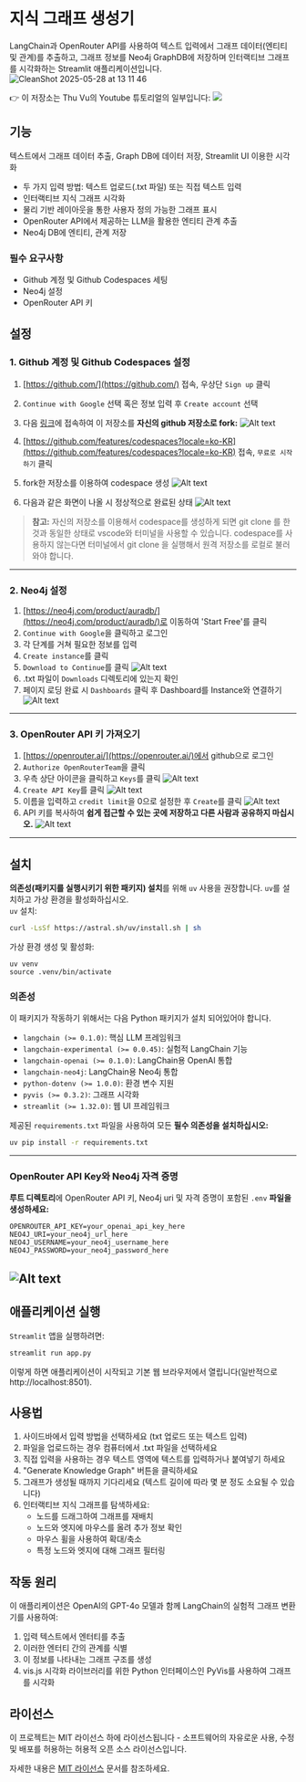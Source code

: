 # 지식 그래프 생성기

LangChain과 OpenRouter API를 사용하여 텍스트 입력에서 그래프 데이터(엔티티 및 관계)를 추출하고, 그래프 정보를 Neo4j GraphDB에 저장하며 인터랙티브 그래프를 시각화하는 Streamlit 애플리케이션입니다.
![CleanShot 2025-05-28 at 13 11 46](https://github.com/user-attachments/assets/4fef9158-8dd8-432d-bb8a-b53953a82c6c)

👉 이 저장소는 Thu Vu의 Youtube 튜토리얼의 일부입니다:
[![](https://img.youtube.com/vi/O-T_6KOXML4/0.jpg)](https://www.youtube.com/watch?v=O-T_6KOXML4)

## 기능
텍스트에서 그래프 데이터 추출, Graph DB에 데이터 저장, Streamlit UI 이용한 시각화

- 두 가지 입력 방법: 텍스트 업로드(.txt 파일) 또는 직접 텍스트 입력
- 인터랙티브 지식 그래프 시각화
- 물리 기반 레이아웃을 통한 사용자 정의 가능한 그래프 표시
- OpenRouter API에서 제공하는 LLM을 활용한 엔티티 관계 추출
- Neo4j DB에 엔티티, 관계 저장

### 필수 요구사항

- Github 계정 및 Github Codespaces 세팅
- Neo4j 설정
- OpenRouter API 키

## 설정

### 1. Github 계정 및 Github Codespaces 설정

1. [https://github.com/](https://github.com/) 접속, 우상단 `Sign up` 클릭
2. `Continue with Google` 선택 혹은 정보 입력 후 `Create account` 선택
3. 다음 [링크](https://github.com/bumpslab/knowledge-graph-llms)에 접속하여 이 저장소를 **자신의 github 저장소로 fork:**
![Alt text](./assets/Fork.png)

4. [https://github.com/features/codespaces?locale=ko-KR](https://github.com/features/codespaces?locale=ko-KR) 접속, `무료로 시작하기` 클릭
5. fork한 저장소를 이용하여 codespace 생성
![Alt text](./assets/create_new_codespace.png)

6. 다음과 같은 화면이 나올 시 정상적으로 완료된 상태
![Alt text](./assets/example_screen.png)

> **참고:** 
> 자신의 저장소를 이용해서 codespace를 생성하게 되면
> git clone <my repo url>를 한 것과 동일한 상태로 vscode와 터미널을 사용할 수 있습니다.
> codespace를 사용하지 않는다면 터미널에서 git clone <my repo url>을 실행해서 원격 저장소를 로컬로 불러와야 합니다.

---
### 2. Neo4j 설정

1. [https://neo4j.com/product/auradb/](https://neo4j.com/product/auradb/)로 이동하여 'Start Free'를 클릭
2. `Continue with Google`을 클릭하고 로그인
3. 각 단계를 거쳐 필요한 정보를 입력
4. `Create instance`를 클릭
5. `Download to Continue`를 클릭
![Alt text](./assets/neo4j_setup.png)
6. .txt 파일이 `Downloads` 디렉토리에 있는지 확인
7. 페이지 로딩 완료 시 `Dashboards` 클릭 후 Dashboard를 Instance와 연결하기
![Alt text](./assets/connect_dashboard.png)
---
### 3. OpenRouter API 키 가져오기

1. [https://openrouter.ai/](https://openrouter.ai/)에서 github으로 로그인
2. `Authorize OpenRouterTeam`을 클릭
3. 우측 상단 아이콘을 클릭하고 `Keys`를 클릭
![Alt text](./assets/openrouter_1.png)
4. `Create API Key`를 클릭
![Alt text](./assets/CreateAPIKey.png)
5. 이름을 입력하고 `credit limit`을 0으로 설정한 후 `Create`를 클릭
![Alt text](./assets/createapikey_2.png) 
6. API 키를 복사하여 **쉽게 접근할 수 있는 곳에 저장하고 다른 사람과 공유하지 마십시오.**
![Alt text](./assets/saveapikey.png)
---
## 설치
**의존성(패키지를 실행시키기 위한 패키지) 설치**를 위해 `uv` 사용을 권장합니다. `uv`를 설치하고 가상 환경을 활성화하십시오.  
`uv` 설치:
```bash
curl -LsSf https://astral.sh/uv/install.sh | sh
```

가상 환경 생성 및 활성화:
```
uv venv 
source .venv/bin/activate
```

### 의존성

이 패키지가 작동하기 위해서는 다음 Python 패키지가 설치 되어있어야 합니다.

- `langchain (>= 0.1.0)`: 핵심 LLM 프레임워크
- `langchain-experimental (>= 0.0.45)`: 실험적 LangChain 기능
- `langchain-openai (>= 0.1.0)`: LangChain용 OpenAI 통합
- `langchain-neo4j`: LangChain용 Neo4j 통합
- `python-dotenv (>= 1.0.0)`: 환경 변수 지원
- `pyvis (>= 0.3.2)`: 그래프 시각화
- `streamlit (>= 1.32.0)`: 웹 UI 프레임워크

제공된 `requirements.txt` 파일을 사용하여 모든 **필수 의존성을 설치하십시오:**

```bash
uv pip install -r requirements.txt
```
---
### OpenRouter API Key와 Neo4j 자격 증명

**루트 디렉토리**에 OpenRouter API 키, Neo4j uri 및 자격 증명이 포함된 `.env` **파일을 생성하세요:**
```
OPENROUTER_API_KEY=your_openai_api_key_here
NEO4J_URI=your_neo4j_url_here
NEO4J_USERNAME=your_neo4j_username_here
NEO4J_PASSWORD=your_neo4j_password_here
```
![Alt text](./assets/make_env.png)
---
## 애플리케이션 실행

`Streamlit` 앱을 실행하려면:

```bash
streamlit run app.py
```

이렇게 하면 애플리케이션이 시작되고 기본 웹 브라우저에서 열립니다(일반적으로 http://localhost:8501).

## 사용법

1. 사이드바에서 입력 방법을 선택하세요 (txt 업로드 또는 텍스트 입력)
2. 파일을 업로드하는 경우 컴퓨터에서 .txt 파일을 선택하세요
3. 직접 입력을 사용하는 경우 텍스트 영역에 텍스트를 입력하거나 붙여넣기 하세요
4. "Generate Knowledge Graph" 버튼을 클릭하세요
5. 그래프가 생성될 때까지 기다리세요 (텍스트 길이에 따라 몇 분 정도 소요될 수 있습니다)
6. 인터랙티브 지식 그래프를 탐색하세요:
   - 노드를 드래그하여 그래프를 재배치
   - 노드와 엣지에 마우스를 올려 추가 정보 확인
   - 마우스 휠을 사용하여 확대/축소
   - 특정 노드와 엣지에 대해 그래프 필터링

## 작동 원리

이 애플리케이션은 OpenAI의 GPT-4o 모델과 함께 LangChain의 실험적 그래프 변환기를 사용하여:
1. 입력 텍스트에서 엔터티를 추출
2. 이러한 엔터티 간의 관계를 식별
3. 이 정보를 나타내는 그래프 구조를 생성
4. vis.js 시각화 라이브러리를 위한 Python 인터페이스인 PyVis를 사용하여 그래프를 시각화

## 라이선스

이 프로젝트는 MIT 라이선스 하에 라이선스됩니다 - 소프트웨어의 자유로운 사용, 수정 및 배포를 허용하는 허용적 오픈 소스 라이선스입니다.

자세한 내용은 [MIT 라이선스](https://opensource.org/licenses/MIT) 문서를 참조하세요.
